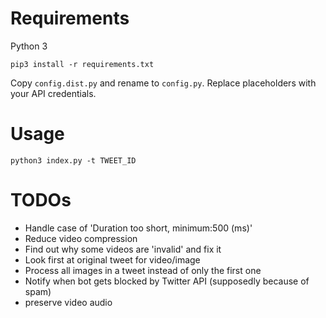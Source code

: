 # Requirements
Python 3

`pip3 install -r requirements.txt`

Copy `config.dist.py` and rename to `config.py`. Replace placeholders with your API credentials.

# Usage

`python3 index.py -t TWEET_ID`

# TODOs
- Handle case of 'Duration too short, minimum:500 (ms)'
- Reduce video compression
- Find out why some videos are 'invalid' and fix it
- Look first at original tweet for video/image
- Process all images in a tweet instead of only the first one
- Notify when bot gets blocked by Twitter API (supposedly because of spam)
- preserve video audio
